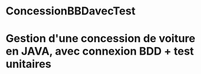 ﻿# ConcessionBBDavecTest

 # Gestion d'une concession de voiture en JAVA, avec connexion BDD + test unitaires
